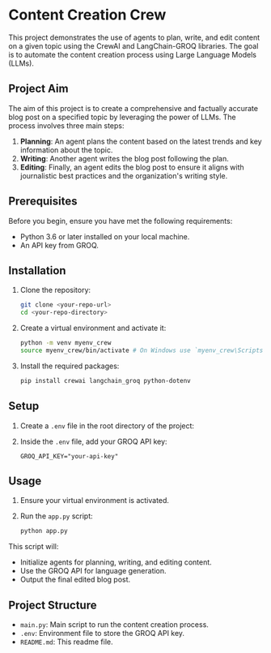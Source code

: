 # Content Creation Crew

This project demonstrates the use of agents to plan, write, and edit content on a given topic using the CrewAI and LangChain-GROQ libraries. The goal is to automate the content creation process using Large Language Models (LLMs).

## Project Aim

The aim of this project is to create a comprehensive and factually accurate blog post on a specified topic by leveraging the power of LLMs. The process involves three main steps:
1. **Planning**: An agent plans the content based on the latest trends and key information about the topic.
2. **Writing**: Another agent writes the blog post following the plan.
3. **Editing**: Finally, an agent edits the blog post to ensure it aligns with journalistic best practices and the organization's writing style.

## Prerequisites

Before you begin, ensure you have met the following requirements:
- Python 3.6 or later installed on your local machine.
- An API key from GROQ.

## Installation

1. Clone the repository:
    ```sh
    git clone <your-repo-url>
    cd <your-repo-directory>
    ```

2. Create a virtual environment and activate it:
    ```sh
    python -m venv myenv_crew
    source myenv_crew/bin/activate # On Windows use `myenv_crew\Scripts\activate`
    ```

3. Install the required packages:
    ```sh
    pip install crewai langchain_groq python-dotenv
    ```

## Setup

1. Create a `.env` file in the root directory of the project:

2. Inside the `.env` file, add your GROQ API key:
    ```env
    GROQ_API_KEY="your-api-key"
    ```

## Usage

1. Ensure your virtual environment is activated.

2. Run the `app.py` script:
    ```sh
    python app.py
    ```

This script will:
- Initialize agents for planning, writing, and editing content.
- Use the GROQ API for language generation.
- Output the final edited blog post.

## Project Structure

- `main.py`: Main script to run the content creation process.
- `.env`: Environment file to store the GROQ API key.
- `README.md`: This readme file.


